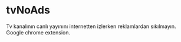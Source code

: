 # tvNoAds
Tv kanalının canlı yayınını internetten izlerken reklamlardan sıkılmayın. Google chrome extension.
